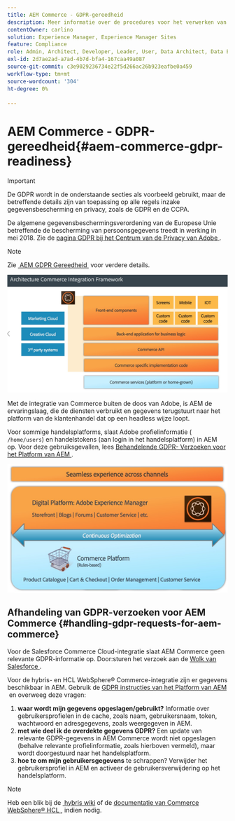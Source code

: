 ```yaml
---
title: AEM Commerce - GDPR-gereedheid
description: Meer informatie over de procedures voor het verwerken van GDPR-aanvragen in AEM Commerce en over het gebruik ervan.
contentOwner: carlino
solution: Experience Manager, Experience Manager Sites
feature: Compliance
role: Admin, Architect, Developer, Leader, User, Data Architect, Data Engineer
exl-id: 2d7ae2ad-a7ad-4b7d-bfa4-167caa49a087
source-git-commit: c3e9029236734e22f5d266ac26b923eafbe0a459
workflow-type: tm+mt
source-wordcount: '304'
ht-degree: 0%

---
```


# AEM Commerce - GDPR-gereedheid{#aem-commerce-gdpr-readiness}

>[!IMPORTANT]
>
>De GDPR wordt in de onderstaande secties als voorbeeld gebruikt, maar de betreffende details zijn van toepassing op alle regels inzake gegevensbescherming en privacy, zoals de GDPR en de CCPA.

De algemene gegevensbeschermingsverordening van de Europese Unie betreffende de bescherming van persoonsgegevens treedt in werking in mei 2018. Zie de [&#x200B; pagina GDPR bij het Centrum van de Privacy van Adobe &#x200B;](https://business.adobe.com/nl/privacy/general-data-protection-regulation.html).

>[!NOTE]
>
>Zie [&#x200B; AEM GDPR Gereedheid &#x200B;](/help/managing/data-protection-and-privacy.md) voor verdere details.

![&#x200B; screen_shot_2018-03-22at111606 &#x200B;](assets/screen_shot_2018-03-22at111606.jpg)

Met de integratie van Commerce buiten de doos van Adobe, is AEM de ervaringslaag, die de diensten verbruikt en gegevens terugstuurt naar het platform van de klantenhandel dat op een headless wijze loopt.

Voor sommige handelsplatforms, slaat Adobe profielinformatie ( `/home/users`) en handelstokens (aan login in het handelsplatform) in AEM op. Voor deze gebruiksgevallen, lees [&#x200B; Behandelende GDPR- Verzoeken voor het Platform van AEM &#x200B;](/help/sites-administering/handling-gdpr-requests-for-aem-platform.md).

![&#x200B; screen_shot_2018-03-22at111621 &#x200B;](assets/screen_shot_2018-03-22at111621.jpg)

## Afhandeling van GDPR-verzoeken voor AEM Commerce {#handling-gdpr-requests-for-aem-commerce}

Voor de Salesforce Commerce Cloud-integratie slaat AEM Commerce geen relevante GDPR-informatie op. Door:sturen het verzoek aan de [&#x200B; Wolk van Salesforce &#x200B;](https://documentation.b2c.commercecloud.salesforce.com/DOC1/index.jsp).

Voor de hybris- en HCL WebSphere® Commerce-integratie zijn er gegevens beschikbaar in AEM. Gebruik de [&#x200B; GDPR instructies van het Platform van AEM &#x200B;](/help/sites-administering/handling-gdpr-requests-for-aem-platform.md) en overweeg deze vragen:

1. **waar wordt mijn gegevens opgeslagen/gebruikt?** Informatie over gebruikersprofielen in de cache, zoals naam, gebruikersnaam, token, wachtwoord en adresgegevens, zoals weergegeven in AEM.
1. **met wie deel ik de overdekte gegevens GDPR?** Een update van relevante GDPR-gegevens in AEM Commerce wordt niet opgeslagen (behalve relevante profielinformatie, zoals hierboven vermeld), maar wordt doorgestuurd naar het handelsplatform.
1. **hoe te om mijn gebruikersgegevens** te schrappen? Verwijder het gebruikersprofiel in AEM en activeer de gebruikersverwijdering op het handelsplatform.

>[!NOTE]
>
>Heb een blik bij de [&#x200B; hybris wiki &#x200B;](https://wiki.hybris.com/) of de [&#x200B; documentatie van Commerce WebSphere® HCL &#x200B;](https://help.hcltechsw.com/commerce/index.html), indien nodig.

